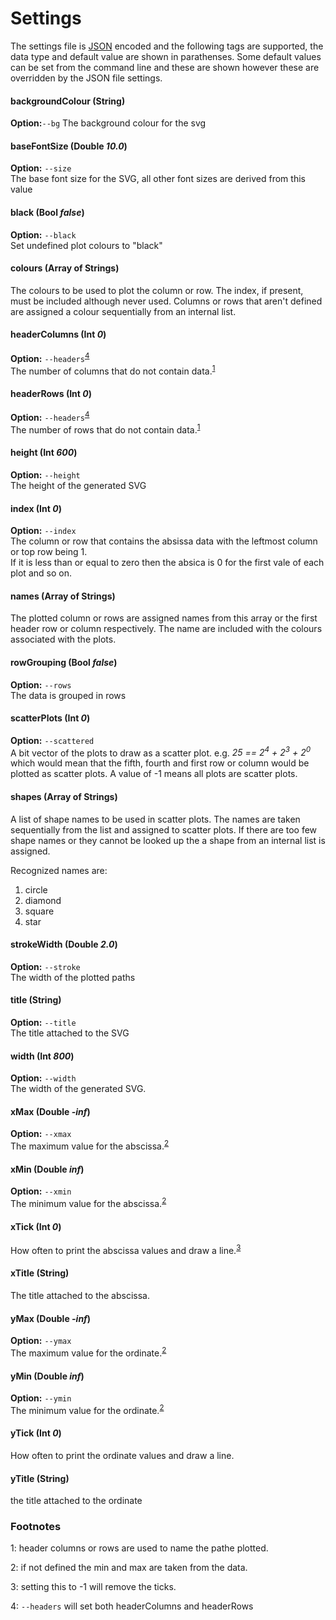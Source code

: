 # Settings

The settings file is [JSON](https://en.wikipedia.org/wiki/JSON) encoded and the following
tags are supported, the data type and default value are shown in parathenses. Some default values can be set from the command line and these are shown however these are overridden by the JSON file settings.

#### backgroundColour (String)
**Option:**`--bg`<bg/>
The background colour for the svg

#### baseFontSize (Double _10.0_)
**Option:** `--size`<br/>
The base font size for the SVG, all other font sizes are derived from this value

#### black (Bool _false_)
**Option:** `--black`<br/>
Set undefined plot colours to "black"

#### colours (Array of Strings)
The colours to be used to plot the column or row. The index, if present, must be included although never used.
Columns or rows that aren't defined are assigned a colour sequentially from an internal list.

#### headerColumns (Int _0_)
**Option:** `--headers`<sup>[4](#fn4)</sup><br/>
The number of columns that do not contain data.<sup>[1](#fn1)</sup>

#### headerRows (Int _0_)
**Option:** `--headers`<sup>[4](#fn4)</sup><br/>
The number of rows that do not contain data.<sup>[1](#fn1)</sup>

#### height (Int _600_)
**Option:** `--height`</br>
The height of the generated SVG

#### index (Int _0_)
**Option:** `--index`<br/>
The column or row that contains the absissa data with the leftmost column or top row being 1.<br/>
If it is less than or equal to zero then the absica is 0 for the first vale of each plot and so on.

#### names (Array of Strings)
The plotted column or rows are assigned names from this array or the first header row or column respectively.
The name are included with the colours associated with the plots.

#### rowGrouping (Bool _false_)
**Option:** `--rows`<br/>
The data is grouped in rows

#### scatterPlots (Int _0_)
**Option:** `--scattered`<br/>
A bit vector of the plots to draw as a scatter plot.
e.g. _25 == 2<sup>4</sup> + 2<sup>3</sup> + 2<sup>0</sup>_ which would mean that the
fifth, fourth and first row or column would be plotted as scatter plots. A value of -1 means all plots are scatter plots.

#### shapes (Array of Strings)
A list of shape names to be used in scatter plots. The names are taken sequentially from
the list and assigned to scatter plots. If there are too few shape names or they cannot be
looked up the a shape from an internal list is assigned.

Recognized names are:
1. circle
2. diamond
3. square
4. star

#### strokeWidth (Double _2.0_)
**Option:** `--stroke`<br/>
The width of the plotted paths

#### title (String)
**Option:** `--title`<br/>
The title attached to the SVG

#### width (Int _800_)
**Option:** `--width`<br/>
The width of the generated SVG.

#### xMax (Double _-inf_)
**Option:** `--xmax`<br/>
The maximum value for the abscissa.<sup>[2](#fn2)</sup>

#### xMin (Double _inf_)
**Option:** `--xmin`<br/>
The minimum value for the abscissa.<sup>[2](#fn2)</sup>

#### xTick (Int _0_)
How often to print the abscissa values and draw a line.<sup>[3](#fn3)</sup>

#### xTitle (String)
The title attached to the abscissa.

#### yMax (Double _-inf_)
**Option:** `--ymax`<br/>
The maximum value for the ordinate.<sup>[2](#fn2)</sup>

#### yMin (Double _inf_)
**Option:** `--ymin`<br/>
The minimum value for the ordinate.<sup>[2](#fn2)</sup>

#### yTick (Int _0_)
How often to print the ordinate values and draw a line.

#### yTitle (String)
the title attached to the ordinate

### Footnotes

<a id="fn1">1</a>: header columns or rows are used to name the pathe plotted.

<a id="fn2">2</a>: if not defined the min and max are taken from the data.

<a id="fn3">3</a>: setting this to -1 will remove the ticks.

<a id="fn4">4</a>: `--headers` will set both headerColumns and headerRows
